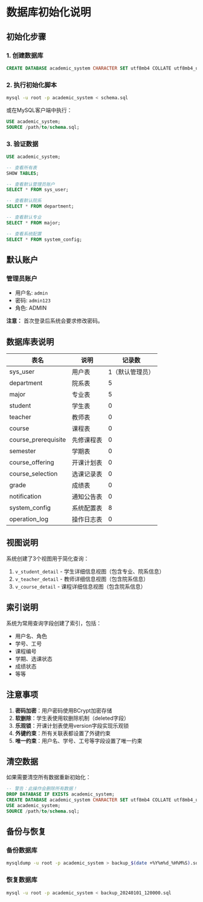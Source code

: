 # 数据库初始化说明

## 初始化步骤

### 1. 创建数据库

```sql
CREATE DATABASE academic_system CHARACTER SET utf8mb4 COLLATE utf8mb4_unicode_ci;
```

### 2. 执行初始化脚本

```bash
mysql -u root -p academic_system < schema.sql
```

或在MySQL客户端中执行：

```sql
USE academic_system;
SOURCE /path/to/schema.sql;
```

### 3. 验证数据

```sql
USE academic_system;

-- 查看所有表
SHOW TABLES;

-- 查看默认管理员账户
SELECT * FROM sys_user;

-- 查看默认院系
SELECT * FROM department;

-- 查看默认专业
SELECT * FROM major;

-- 查看系统配置
SELECT * FROM system_config;
```

## 默认账户

### 管理员账户
- 用户名: `admin`
- 密码: `admin123`
- 角色: ADMIN

**注意：** 首次登录后系统会要求修改密码。

## 数据库表说明

| 表名 | 说明 | 记录数 |
|-----|------|--------|
| sys_user | 用户表 | 1（默认管理员） |
| department | 院系表 | 5 |
| major | 专业表 | 5 |
| student | 学生表 | 0 |
| teacher | 教师表 | 0 |
| course | 课程表 | 0 |
| course_prerequisite | 先修课程表 | 0 |
| semester | 学期表 | 0 |
| course_offering | 开课计划表 | 0 |
| course_selection | 选课记录表 | 0 |
| grade | 成绩表 | 0 |
| notification | 通知公告表 | 0 |
| system_config | 系统配置表 | 8 |
| operation_log | 操作日志表 | 0 |

## 视图说明

系统创建了3个视图用于简化查询：

1. `v_student_detail` - 学生详细信息视图（包含专业、院系信息）
2. `v_teacher_detail` - 教师详细信息视图（包含院系信息）
3. `v_course_detail` - 课程详细信息视图（包含院系信息）

## 索引说明

系统为常用查询字段创建了索引，包括：
- 用户名、角色
- 学号、工号
- 课程编号
- 学期、选课状态
- 成绩状态
- 等等

## 注意事项

1. **密码加密**：用户密码使用BCrypt加密存储
2. **软删除**：学生表使用软删除机制（deleted字段）
3. **乐观锁**：开课计划表使用version字段实现乐观锁
4. **外键约束**：所有关联表都设置了外键约束
5. **唯一约束**：用户名、学号、工号等字段设置了唯一约束

## 清空数据

如果需要清空所有数据重新初始化：

```sql
-- 警告：此操作会删除所有数据！
DROP DATABASE IF EXISTS academic_system;
CREATE DATABASE academic_system CHARACTER SET utf8mb4 COLLATE utf8mb4_unicode_ci;
USE academic_system;
SOURCE /path/to/schema.sql;
```

## 备份与恢复

### 备份数据库

```bash
mysqldump -u root -p academic_system > backup_$(date +%Y%m%d_%H%M%S).sql
```

### 恢复数据库

```bash
mysql -u root -p academic_system < backup_20240101_120000.sql
```

